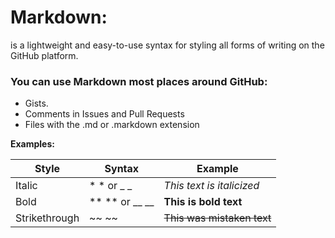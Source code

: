 # Markdown:
is a lightweight and easy-to-use syntax for styling all forms of writing on the GitHub platform.

### You can use Markdown most places around GitHub:
* Gists.
* Comments in Issues and Pull Requests
* Files with the .md or .markdown extension

__Examples:__

|Style|Syntax|Example|
|---|----|----|
|Italic |* * or _ _	 | *This text is italicized*|
|Bold |** ** or __ __	 |**This is bold text**	|
| Strikethrough	|~~ ~~	 |~~This was mistaken text~~	 |	



